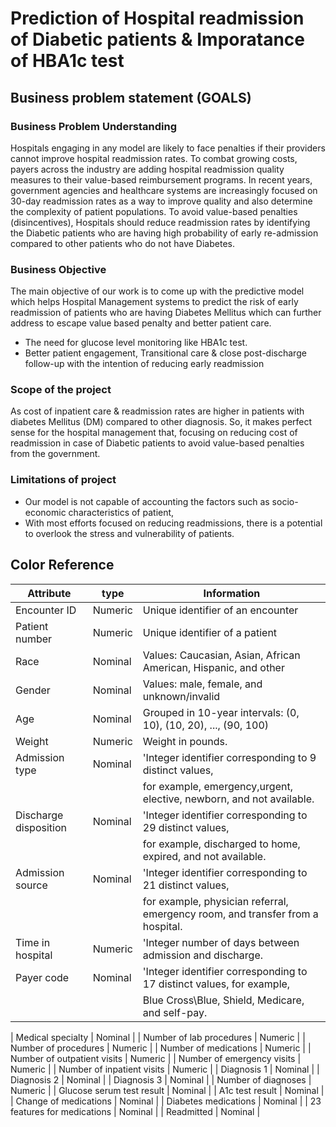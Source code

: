# Prediction of Hospital readmission of Diabetic patients & Imporatance of HBA1c test

## Business problem statement (GOALS)

### Business Problem Understanding

Hospitals engaging in any model are likely to face penalties if their providers cannot improve hospital readmission rates. To combat growing costs, payers across the industry are adding hospital readmission quality measures to their value-based reimbursement programs. In recent years, government agencies and healthcare systems are increasingly focused on 30-day readmission rates as a way to improve quality and also determine the complexity of patient populations.
To avoid value-based penalties (disincentives), Hospitals should reduce readmission rates by identifying the Diabetic patients who are having high probability of early re-admission compared to other patients who do not have Diabetes.

### Business Objective

The main objective of our work is to come up with the predictive model which helps Hospital Management systems to predict the risk of early readmission of patients who are having Diabetes Mellitus which can further address to escape value based penalty and better patient care.

- The need for glucose level monitoring like HBA1c test.
- Better patient engagement, Transitional care & close post-discharge follow-up with the intention of reducing early readmission

### Scope of the project 

As cost of inpatient care & readmission rates are higher in patients with diabetes Mellitus (DM) compared to other diagnosis. So, it makes perfect sense for the hospital management that, focusing on reducing cost of readmission in case of Diabetic patients to avoid value-based penalties from the government. 

### Limitations of project

-	Our model is not capable of accounting the factors such as socio-economic characteristics of patient, 
- With most efforts focused on reducing readmissions, there is a potential to overlook the stress and vulnerability of patients.

## Color Reference

| Attribute         |    type       |                       Information                                 |
| ----------------- | ------------- |------------------------------------------------------------------ |
| Encounter ID | Numeric  | Unique identifier of an encounter  |
| Patient number | Numeric  | Unique identifier of a patient  |
| Race | Nominal  | Values: Caucasian, Asian, African American, Hispanic, and other  |
| Gender | Nominal  | Values: male, female, and unknown/invalid  | 
| Age | Nominal  | Grouped in 10-year intervals: (0, 10), (10, 20), ..., (90, 100) |
| Weight | Numeric  | Weight in pounds.  |
| Admission type | Nominal  | 'Integer identifier corresponding to 9 distinct values, 
| | |                for example, emergency,urgent, elective, newborn, and not available. |
| Discharge disposition | Nominal  | 'Integer identifier corresponding to 29 distinct values, 
| | | for example, discharged to home, expired, and not available. |
| Admission source | Nominal  | 'Integer identifier corresponding to 21 distinct values,
| |  | for example, physician referral, emergency room, and transfer from a hospital.|
| Time in hospital | Numeric  | 'Integer number of days between admission and discharge. |
| Payer code | Nominal  | 'Integer identifier corresponding to 17 distinct values, for example, 
| | | Blue Cross\\Blue, Shield, Medicare, and self-pay. |

| Medical specialty | Nominal  | 
| Number of lab procedures | Numeric  | 
| Number of procedures | Numeric  | 
| Number of medications | Numeric  | 
| Number of outpatient visits | Numeric  | 
| Number of emergency visits | Numeric  | 
| Number of inpatient visits | Numeric  | 
| Diagnosis 1 | Nominal  | 
| Diagnosis 2 | Nominal  | 
| Diagnosis 3 | Nominal  | 
| Number of diagnoses | Numeric  | 
| Glucose serum test result | Nominal  | 
| A1c test result | Nominal  | 
| Change of medications | Nominal  | 
| Diabetes medications | Nominal  | 
| 23 features for medications | Nominal  | 
| Readmitted | Nominal  | 


